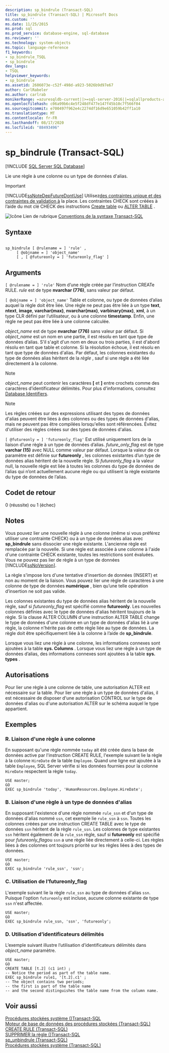 ```yaml
---
description: sp_bindrule (Transact-SQL)
title: sp_bindrule (Transact-SQL) | Microsoft Docs
ms.custom: ''
ms.date: 11/25/2015
ms.prod: sql
ms.prod_service: database-engine, sql-database
ms.reviewer: ''
ms.technology: system-objects
ms.topic: language-reference
f1_keywords:
- sp_bindrule_TSQL
- sp_bindrule
dev_langs:
- TSQL
helpviewer_keywords:
- sp_bindrule
ms.assetid: 2606073e-c52f-498d-a923-5026b9d97e67
author: CarlRabeler
ms.author: carlrab
monikerRange: =azuresqldb-current||>=sql-server-2016||=sqlallproducts-allversions||>=sql-server-linux-2017||=azuresqldb-mi-current
ms.openlocfilehash: c06a99b6c4e5f248df477e147f45b10c7f566f04
ms.sourcegitcommit: e700497f962e4c2274df16d9e651059b42ff1a10
ms.translationtype: MT
ms.contentlocale: fr-FR
ms.lasthandoff: 08/17/2020
ms.locfileid: "88493496"
---
```

# <a name="sp_bindrule-transact-sql"></a>sp_bindrule (Transact-SQL)
[!INCLUDE [SQL Server SQL Database](../../includes/applies-to-version/sql-asdb.md)]

  Lie une règle à une colonne ou un type de données d'alias.  
  
> [!IMPORTANT]  
>  [!INCLUDE[ssNoteDepFutureDontUse](../../includes/ssnotedepfuturedontuse-md.md)] Utilisez[des contraintes unique et des contraintes de validation à](../../relational-databases/tables/unique-constraints-and-check-constraints.md) la place. Les contraintes CHECK sont créées à l’aide du mot clé CHECK des instructions [Create table](../../t-sql/statements/create-table-transact-sql.md) ou [ALTER TABLE](../../t-sql/statements/alter-table-transact-sql.md) .  
  
 ![Icône Lien de rubrique](../../database-engine/configure-windows/media/topic-link.gif "Icône du lien de rubrique") [Conventions de la syntaxe Transact-SQL](../../t-sql/language-elements/transact-sql-syntax-conventions-transact-sql.md)  
  
## <a name="syntax"></a>Syntaxe  
  
```  
  
sp_bindrule [ @rulename = ] 'rule' ,   
     [ @objname = ] 'object_name'   
     [ , [ @futureonly = ] 'futureonly_flag' ]   
```  
  
## <a name="arguments"></a>Arguments  
`[ @rulename = ] 'rule'` Nom d’une règle créée par l’instruction CREATe RULE. *rule* est de type **nvarchar (776)**, sans valeur par défaut.  
  
`[ @objname = ] 'object_name'` Table et colonne, ou type de données d’alias auquel la règle doit être liée. Une règle ne peut pas être liée à un type **text**, **ntext**, **image**, **varchar(max)**, **nvarchar(max)**, **varbinary(max)**, **xml**, à un type CLR défini par l’utilisateur, ou à une colonne **timestamp**. Enfin, une règle ne peut pas être liée à une colonne calculée.  
  
 *object_name* est de type **nvarchar (776)** sans valeur par défaut. Si *object_name* est un nom en une partie, il est résolu en tant que type de données d’alias. S'il s'agit d'un nom en deux ou trois parties, il est d'abord résolu en tant que table et colonne. Si la résolution échoue, il est résolu en tant que type de données d'alias. Par défaut, les colonnes existantes du type de données alias héritent de la *règle* , sauf si une règle a été liée directement à la colonne.  
  
> [!NOTE]  
>  *object_name* peut contenir les caractères **[** et **]** entre crochets comme des caractères d’identificateur délimités. Pour plus d'informations, consultez [Database Identifiers](../../relational-databases/databases/database-identifiers.md).  
  
> [!NOTE]  
>  Les règles créées sur des expressions utilisant des types de données d'alias peuvent être liées à des colonnes ou des types de données d'alias, mais ne peuvent pas être compilées lorsqu'elles sont référencées. Évitez d'utiliser des règles créées sur des types de données d'alias.  
  
`[ @futureonly = ] 'futureonly_flag'` Est utilisé uniquement lors de la liaison d’une règle à un type de données d’alias. *future_only_flag* est de type **varchar (15)** avec NULL comme valeur par défaut. Lorsque la valeur de ce paramètre est définie sur **futureonly** , les colonnes existantes d’un type de données alias héritent de la nouvelle règle. Si *futureonly_flag* a la valeur null, la nouvelle règle est liée à toutes les colonnes du type de données de l’alias qui n’ont actuellement aucune règle ou qui utilisent la règle existante du type de données de l’alias.  
  
## <a name="return-code-values"></a>Codet de retour  
 0 (réussite) ou 1 (échec)  
  
## <a name="remarks"></a>Notes  
 Vous pouvez lier une nouvelle règle à une colonne (même si vous préférez utiliser une contrainte CHECK) ou à un type de données alias avec **sp_bindrule** sans dissocier une règle existante. L'ancienne règle est remplacée par la nouvelle. Si une règle est associée à une colonne à l'aide d'une contrainte CHECK existante, toutes les restrictions sont évaluées. Vous ne pouvez pas lier de règle à un type de données [!INCLUDE[ssNoVersion](../../includes/ssnoversion-md.md)].  
  
 La règle s'impose lors d'une tentative d'insertion de données (INSERT) et non au moment de la liaison. Vous pouvez lier une règle de caractères à une colonne de type de données **numérique** , bien qu’une telle opération d’insertion ne soit pas valide.  
  
 Les colonnes existantes du type de données alias héritent de la nouvelle règle, sauf si *futureonly_flag* est spécifié comme **futureonly**. Les nouvelles colonnes définies avec le type de données d'alias héritent toujours de la règle. Si la clause ALTER COLUMN d'une instruction ALTER TABLE change le type de données d'une colonne en un type de données d'alias lié à une règle, la colonne n'hérite pas de cette règle liée au type de données. La règle doit être spécifiquement liée à la colonne à l’aide de **sp_bindrule**.  
  
 Lorsque vous liez une règle à une colonne, les informations connexes sont ajoutées à la table **sys. Columns** . Lorsque vous liez une règle à un type de données d’alias, des informations connexes sont ajoutées à la table **sys. types** .  
  
## <a name="permissions"></a>Autorisations  
 Pour lier une règle à une colonne de table, une autorisation ALTER est nécessaire sur la table. Pour lier une règle à un type de données d'alias, il est nécessaire de disposer d'une autorisation CONTROL sur le type de données d'alias ou d'une autorisation ALTER sur le schéma auquel le type appartient.  
  
## <a name="examples"></a>Exemples  
  
### <a name="a-binding-a-rule-to-a-column"></a>R. Liaison d'une règle à une colonne  
 En supposant qu'une règle nommée `today` ait été créée dans la base de données active par l'instruction CREATE RULE, l'exemple suivant lie la règle à la colonne `HireDate` de la table `Employee`. Quand une ligne est ajoutée à la table `Employee`, SQL Server vérifie si les données fournies pour la colonne `HireDate` respectent la règle `today`.  
  
```  
USE master;  
GO  
EXEC sp_bindrule 'today', 'HumanResources.Employee.HireDate';  
```  
  
### <a name="b-binding-a-rule-to-an-alias-data-type"></a>B. Liaison d'une règle à un type de données d'alias  
 En supposant l'existence d'une règle nommée `rule_ssn` et d'un type de données d'alias nommé `ssn`, cet exemple lie `rule_ssn` à `ssn`. Toutes les colonnes créées par une instruction CREATE TABLE avec le type de données `ssn` héritent de la règle `rule_ssn`. Les colonnes de type existantes `ssn` héritent également de la `rule_ssn` règle, sauf si **futureonly** est spécifié pour *futureonly_flag*ou `ssn` a une règle liée directement à celle-ci. Les règles liées à des colonnes ont toujours priorité sur les règles liées à des types de données.  
  
```  
USE master;  
GO  
EXEC sp_bindrule 'rule_ssn', 'ssn';  
```  
  
### <a name="c-using-the-futureonly_flag"></a>C. Utilisation de l’futureonly_flag  
 L'exemple suivant lie la règle `rule_ssn` au type de données d'alias `ssn`. Puisque l'option `futureonly` est incluse, aucune colonne existante de type `ssn` n'est affectée.  
  
```  
USE master;  
GO  
EXEC sp_bindrule rule_ssn, 'ssn', 'futureonly';  
```  
  
### <a name="d-using-delimited-identifiers"></a>D. Utilisation d’identificateurs délimités  
 L’exemple suivant illustre l’utilisation d’identificateurs délimités dans *object_name* paramètre.  
  
```  
USE master;  
GO  
CREATE TABLE [t.2] (c1 int) ;  
-- Notice the period as part of the table name.  
EXEC sp_bindrule rule1, '[t.2].c1' ;  
-- The object contains two periods;   
-- the first is part of the table name   
-- and the second distinguishes the table name from the column name.  
```  
  
## <a name="see-also"></a>Voir aussi  
 [Procédures stockées système &#40;&#41;Transact-SQL ](../../relational-databases/system-stored-procedures/system-stored-procedures-transact-sql.md)   
 [Moteur de base de données des procédures stockées &#40;Transact-SQL&#41;](../../relational-databases/system-stored-procedures/database-engine-stored-procedures-transact-sql.md)   
 [CREATE RULE &#40;Transact-SQL&#41;](../../t-sql/statements/create-rule-transact-sql.md)   
 [SUPPRIMER la règle &#40;&#41;Transact-SQL ](../../t-sql/statements/drop-rule-transact-sql.md)   
 [sp_unbindrule &#40;Transact-SQL&#41;](../../relational-databases/system-stored-procedures/sp-unbindrule-transact-sql.md)   
 [Procédures stockées système &#40;Transact-SQL&#41;](../../relational-databases/system-stored-procedures/system-stored-procedures-transact-sql.md)  
  
  

